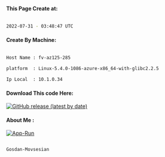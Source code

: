 
   
#### This Page Create at:

```bash

2022-07-31 - 03:48:47 UTC

```

#### Create By Machine:

```bash

Host Name : fv-az125-285

platform  : Linux-5.4.0-1086-azure-x86_64-with-glibc2.2.5

Ip Local  : 10.1.0.34

```
#### Download This code Here:

[![GitHub release (latest by date)](https://img.shields.io/github/v/release/Gosdan-Movsesian/Gosdan?style=for-the-badge&label=Download)](https://github.com/Gosdan-Movsesian/Gosdan/releases) 

</p> 

#### About Me :

[![App-Run](https://github.com/Gosdan-Movsesian/Gosdan/actions/workflows/App-Run.yml/badge.svg)](https://github.com/Gosdan-Movsesian/Gosdan/actions/workflows/App-Run.yml)

```bash

Gosdan-Movsesian

```

